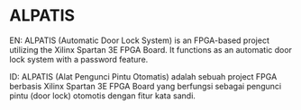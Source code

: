 # ALPATIS
EN: ALPATIS (Automatic Door Lock System) is an FPGA-based project utilizing the Xilinx Spartan 3E FPGA Board. It functions as an automatic door lock system with a password feature.

ID: ALPATIS (Alat Pengunci Pintu Otomatis) adalah sebuah project FPGA berbasis Xilinx Spartan 3E FPGA Board yang berfungsi sebagai pengunci pintu (door lock) otomotis dengan fitur kata sandi.
